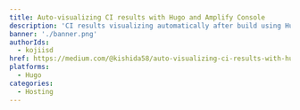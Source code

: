 ```yaml
---
title: Auto-visualizing CI results with Hugo and Amplify Console
description: 'CI results visualizing automatically after build using Hugo and AWS Amplify Console.'
banner: './banner.png'
authorIds:
  - kojiisd
href: https://medium.com/@kishida58/auto-visualizing-ci-results-with-hugo-and-amplify-console-155c7f5f5fa4
platforms:
  - Hugo
categories:
  - Hosting
---
```

